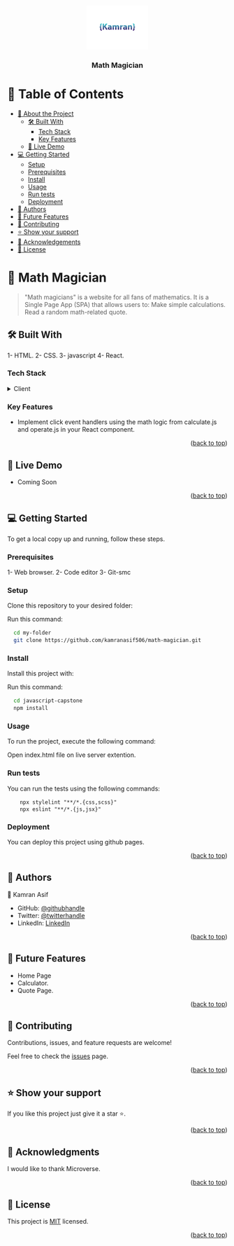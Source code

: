 <a name="readme-top"></a>

<div align="center">
  <!-- You are encouraged to replace this logo with your own! Otherwise you can also remove it. -->
  <img src="logo.png" alt="logo" width="140"  height="auto" />
  <br/>

  <h3><b>Math Magician</b></h3>

</div>

<!-- TABLE OF CONTENTS -->

# 📗 Table of Contents

- [📖 About the Project](#about-project)
  - [🛠 Built With](#built-with)
    - [Tech Stack](#tech-stack)
    - [Key Features](#key-features)
  - [🚀 Live Demo](#live-demo)    
- [💻 Getting Started](#getting-started)
  - [Setup](#setup)
  - [Prerequisites](#prerequisites)
  - [Install](#install)
  - [Usage](#usage)
  - [Run tests](#run-tests)
  - [Deployment](#deployment)
- [👥 Authors](#authors)
- [🔭 Future Features](#future-features)
- [🤝 Contributing](#contributing)
- [⭐️ Show your support](#support)
- [🙏 Acknowledgements](#acknowledgements)
- [📝 License](#license)

<!-- PROJECT DESCRIPTION -->

# 📖 Math Magician <a name="about-project"></a>

> "Math magicians" is a website for all fans of mathematics. It is a Single Page App (SPA) that allows users to:  Make simple calculations. Read a random math-related quote.


## 🛠 Built With <a name="built-with"></a>

1- HTML.
2- CSS.
3- javascript
4- React.

### Tech Stack <a name="tech-stack"></a>

<details>
  <summary>Client</summary>
  <ul>
    <li><a href="https://www.w3schools.com/html/">HTML</a></li>
    <li><a href="https://www.w3schools.com/css/">CSS</a></li>
    <li><a href="https://www.w3schools.com/js/">Javascript</a></li>
  </ul>
</details>

<!-- Features -->

### Key Features <a name="key-features"></a>

- Implement click event handlers using the math logic from calculate.js and operate.js in your React component.

<p align="right">(<a href="#readme-top">back to top</a>)</p>

<!-- LIVE DEMO -->

## 🚀 Live Demo <a name="live-demo"></a>


- Coming Soon

<p align="right">(<a href="#readme-top">back to top</a>)</p>


<!-- GETTING STARTED -->

## 💻 Getting Started <a name="getting-started"></a>

To get a local copy up and running, follow these steps.

### Prerequisites

1- Web browser.
2- Code editor
3- Git-smc

### Setup

Clone this repository to your desired folder:

Run this command:

```sh
  cd my-folder
  git clone https://github.com/kamranasif506/math-magician.git
```

### Install

Install this project with:

Run this command:

```sh
  cd javascript-capstone
  npm install
```

### Usage

To run the project, execute the following command:

Open index.html file on live server extention.

### Run tests

You can run the tests using the following commands:

```
    npx stylelint "**/*.{css,scss}"
    npx eslint "**/*.{js,jsx}"
```

### Deployment

You can deploy this project using github pages.

<p align="right">(<a href="#readme-top">back to top</a>)</p>

<!-- AUTHORS -->

## 👥 Authors <a name="authors"></a>

👤 Kamran Asif

- GitHub: [@githubhandle](https://github.com/kamranasif506)
- Twitter: [@twitterhandle](https://twitter.com/kamiasif55)
- LinkedIn: [LinkedIn](https://www.linkedin.com/in/kamran-asif-76160926b/)



<p align="right">(<a href="#readme-top">back to top</a>)</p>

<!-- FUTURE FEATURES -->

## 🔭 Future Features <a name="future-features"></a>

-  Home Page
-  Calculator.
-  Quote Page.

<p align="right">(<a href="#readme-top">back to top</a>)</p>

<!-- CONTRIBUTING -->

## 🤝 Contributing <a name="contributing"></a>

Contributions, issues, and feature requests are welcome!

Feel free to check the [issues](https://github.com/kamranasif506/javascript-capstone/issues) page.

<p align="right">(<a href="#readme-top">back to top</a>)</p>

<!-- SUPPORT -->

## ⭐️ Show your support <a name="support"></a>

If you like this project just give it a star ⭐️.

<p align="right">(<a href="#readme-top">back to top</a>)</p>

<!-- ACKNOWLEDGEMENTS -->

## 🙏 Acknowledgments <a name="acknowledgements"></a>

I would like to thank Microverse.

<p align="right">(<a href="#readme-top">back to top</a>)</p>

<!-- LICENSE -->

## 📝 License <a name="license"></a>

This project is [MIT](./LICENSE) licensed.

<p align="right">(<a href="#readme-top">back to top</a>)</p>
